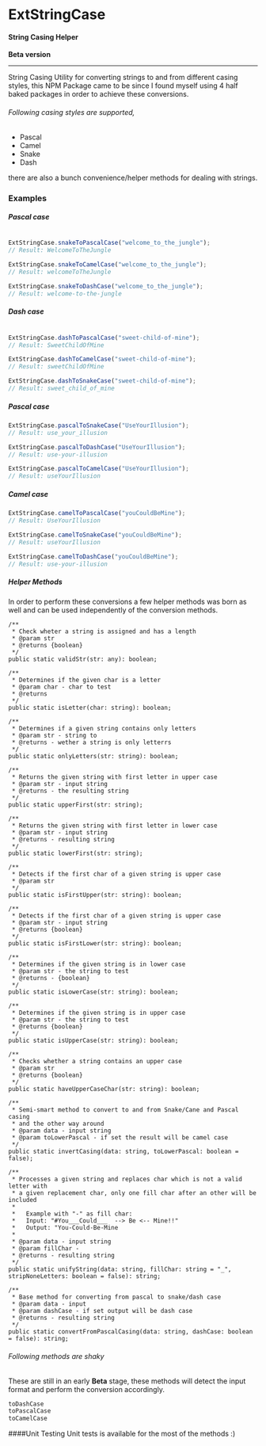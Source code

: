# ExtStringCase
#### String Casing Helper
**Beta version**
***

String Casing Utility for converting strings to and from different casing styles,
this NPM Package came to be since I found myself using 4 half baked packages
in order to achieve these conversions.
 
###### Following casing styles are supported,
* Pascal
* Camel
* Snake
* Dash

there are also a bunch convenience/helper methods for dealing with strings.

### Examples

##### Pascal case

```typescript

ExtStringCase.snakeToPascalCase("welcome_to_the_jungle");
// Result: WelcomeToTheJungle

ExtStringCase.snakeToCamelCase("welcome_to_the_jungle");
// Result: welcomeToTheJungle

ExtStringCase.snakeToDashCase("welcome_to_the_jungle");
// Result: welcome-to-the-jungle
```

##### Dash case

```typescript

ExtStringCase.dashToPascalCase("sweet-child-of-mine");
// Result: SweetChildOfMine

ExtStringCase.dashToCamelCase("sweet-child-of-mine");
// Result: sweetChildOfMine

ExtStringCase.dashToSnakeCase("sweet-child-of-mine");
// Result: sweet_child_of_mine
```

##### Pascal case

```typescript
ExtStringCase.pascalToSnakeCase("UseYourIllusion");
// Result: use_your_illusion

ExtStringCase.pascalToDashCase("UseYourIllusion");
// Result: use-your-illusion

ExtStringCase.pascalToCamelCase("UseYourIllusion");
// Result: useYourIllusion

```
##### Camel case
```typescript
ExtStringCase.camelToPascalCase("youCouldBeMine");
// Result: UseYourIllusion

ExtStringCase.camelToSnakeCase("youCouldBeMine");
// Result: useYourIllusion

ExtStringCase.camelToDashCase("youCouldBeMine");
// Result: use-your-illusion
```

##### Helper Methods
In order to perform these conversions a few helper methods was
born as well and can be used independently of the conversion methods.

	/**
	 * Check wheter a string is assigned and has a length
	 * @param str
	 * @returns {boolean}
	 */
	public static validStr(str: any): boolean;

	/**
	 * Determines if the given char is a letter
	 * @param char - char to test
	 * @returns
	 */
	public static isLetter(char: string): boolean;

	/**
	 * Determines if a given string contains only letters
	 * @param str - string to
	 * @returns - wether a string is only letterrs
	 */
	public static onlyLetters(str: string): boolean;

	/**
	 * Returns the given string with first letter in upper case
	 * @param str - input string
	 * @returns - the resulting string
	 */
	public static upperFirst(str: string);

	/**
	 * Returns the given string with first letter in lower case
	 * @param str - input string
	 * @returns - resulting string
	 */
	public static lowerFirst(str: string);

	/**
	 * Detects if the first char of a given string is upper case
	 * @param str
	 */
	public static isFirstUpper(str: string): boolean;

	/**
	 * Detects if the first char of a given string is upper case
	 * @param str - input string
	 * @returns {boolean}
	 */
	public static isFirstLower(str: string): boolean;

	/**
	 * Determines if the given string is in lower case
	 * @param str - the string to test
	 * @returns - {boolean}
	 */
	public static isLowerCase(str: string): boolean;

	/**
	 * Determines if the given string is in upper case
	 * @param str - the string to test
	 * @returns {boolean}
	 */
	public static isUpperCase(str: string): boolean;

	/**
	 * Checks whether a string contains an upper case
	 * @param str
	 * @returns {boolean}
	 */
	public static haveUpperCaseChar(str: string): boolean;

	/**
	 * Semi-smart method to convert to and from Snake/Cane and Pascal casing
	 * and the other way around
	 * @param data - input string
	 * @param toLowerPascal - if set the result will be camel case
	 */
	public static invertCasing(data: string, toLowerPascal: boolean = false);

	/**
	 * Processes a given string and replaces char which is not a valid letter with
	 * a given replacement char, only one fill char after an other will be included
	 * 
	 *   Example with "-" as fill char:
	 *   Input: "#You___Could___  --> Be <-- Mine!!"
	 *   Output: "You-Could-Be-Mine
	 * 
	 * @param data - input string
	 * @param fillChar - 
	 * @returns - resulting string
	 */
	public static unifyString(data: string, fillChar: string = "_", stripNoneLetters: boolean = false): string;

	/**
	 * Base method for converting from pascal to snake/dash case
	 * @param data - input
	 * @param dashCase - if set output will be dash case 
	 * @returns - resulting string
	 */
	public static convertFromPascalCasing(data: string, dashCase: boolean = false): string;


###### Following methods are shaky
These are still in an early **Beta** stage, these methods will detect the
input format and perform the conversion accordingly.
 
```typescript
toDashCase
toPascalCase
toCamelCase
```

####Unit Testing
Unit tests is available for the most of the methods :)




